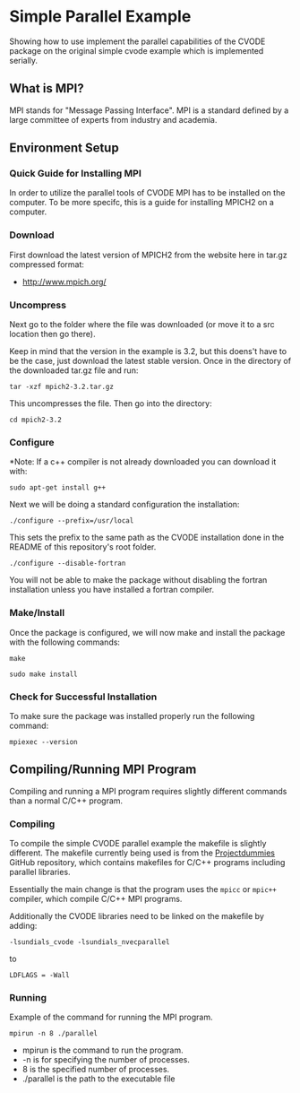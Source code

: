 # Simple Parallel Example

Showing how to use implement the parallel capabilities of the CVODE package on the original simple cvode example which is implemented serially. 

## What is MPI?

MPI stands for "Message Passing Interface". MPI is a standard defined by a large committee of experts from industry and academia. 


## Environment Setup

### Quick Guide for Installing MPI

In order to utilize the parallel tools of CVODE MPI has to be installed on the computer. To be more specifc, this is a guide for installing MPICH2 on a computer. 

### Download 

First download the latest version of MPICH2 from the website here in tar.gz compressed format:

 - http://www.mpich.org/
 
### Uncompress 
 
Next go to the folder where the file was downloaded (or move it to a src location then go there).

Keep in mind that the version in the example is 3.2, but this doens't have to be the case, just download the latest stable version. Once in the directory of the downloaded tar.gz file and run:

```
tar -xzf mpich2-3.2.tar.gz
```

This uncompresses the file. Then go into the directory:

```
cd mpich2-3.2
```

### Configure

*Note: If a c++ compiler is not already downloaded you can download it with:

```
sudo apt-get install g++
```

Next we will be doing a standard configuration the installation:

```
./configure --prefix=/usr/local
```

This sets the prefix to the same path as the CVODE installation done in the README of this repository's root folder. 


```
./configure --disable-fortran
```

You will not be able to make the package without disabling the fortran installation unless you have installed a fortran compiler. 

### Make/Install

Once the package is configured, we will now make and install the package with the following commands:

```
make
```

```
sudo make install
```

### Check for Successful Installation

To make sure the package was installed properly run the following command:

```
mpiexec --version
```


## Compiling/Running MPI Program 

Compiling and running a MPI program requires slightly different commands than a normal C/C++ program. 

### Compiling 

To compile the simple CVODE parallel example the makefile is slightly different. The makefile currently being used is from the [Projectdummies](https://github.com/rkoenigstein/Projectdummies) GitHub repository, which contains makefiles for C/C++ programs including parallel libraries. 

Essentially the main change is that the program uses the ```mpicc``` or ```mpic++``` compiler, which compile C/C++ MPI programs.

Additionally the CVODE libraries need to be linked on the makefile by adding:

```
-lsundials_cvode -lsundials_nvecparallel
```

to

```
LDFLAGS = -Wall
``` 

### Running

Example of the command for running the MPI program. 

```
mpirun -n 8 ./parallel
```

 - mpirun is the command to run the program.
 - -n is for specifying the number of processes.
 - 8 is the specified number of processes.
 - ./parallel is the path to the executable file




